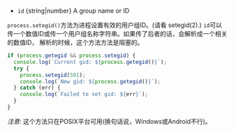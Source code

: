 <!-- YAML
added: v2.0.0
-->

* `id` {string|number} A group name or ID

`process.setegid()`方法为进程设置有效的用户组ID。(请看 setegid(2).)
`id`可以传一个数值ID或传一个用户组名称字符串。如果传了后者的话，会解析成一个相关的数值ID，
解析的时候，这个方法方法是阻塞的。

```js
if (process.getegid && process.setegid) {
  console.log(`Current gid: ${process.getegid()}`);
  try {
    process.setegid(501);
    console.log(`New gid: ${process.getegid()}`);
  } catch (err) {
    console.log(`Failed to set gid: ${err}`);
  }
}
```

*注意*: 这个方法只在POSIX平台可用(换句话说，Windows或Android不行)。

